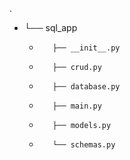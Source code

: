 .
- └── sql_app
    -        ├── __init__.py
    -        ├── crud.py
    -        ├── database.py
    -        ├── main.py
    -        ├── models.py
    -        └── schemas.py
